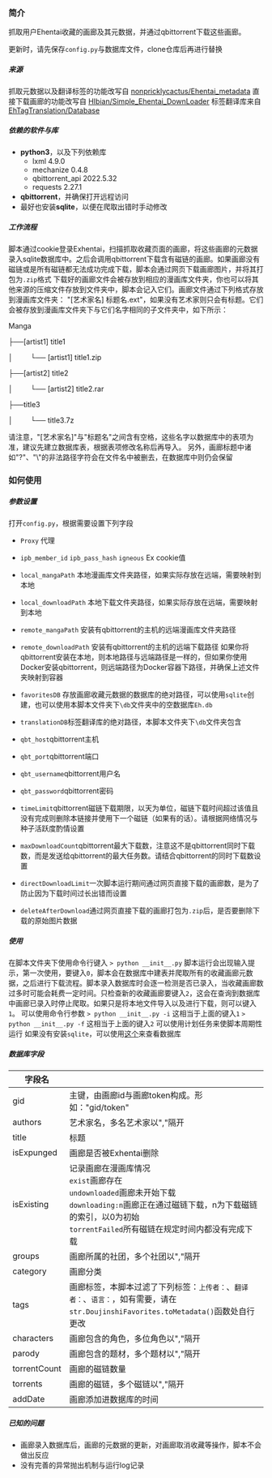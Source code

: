 ### 简介

抓取用户Ehentai收藏的画廊及其元数据，并通过qbittorrent下载这些画廊。

更新时，请先保存```config.py```与数据库文件，clone仓库后再进行替换


##### 来源

抓取元数据以及翻译标签的功能改写自 [nonpricklycactus/Ehentai_metadata](https://github.com/nonpricklycactus/Ehentai_metadata)
直接下载画廊的功能改写自 [HIbian/Simple_Ehentai_DownLoader](https://github.com/HIbian/Simple_Ehentai_DownLoader)
标签翻译库来自 [EhTagTranslation/Database](https://github.com/EhTagTranslation/Database)

##### 依赖的软件与库

* **python3**，以及下列依赖库
  * lxml 4.9.0
  * mechanize 0.4.8
  * qbittorrent_api 2022.5.32
  * requests 2.27.1
* **qbittorrent**，并确保打开远程访问
* 最好也安装**sqlite**，以便在爬取出错时手动修改

##### 工作流程

脚本通过cookie登录Exhentai，扫描抓取收藏页面的画廊，将这些画廊的元数据录入sqlite数据库中。之后会调用qbittorrent下载含有磁链的画廊。如果画廊没有磁链或是所有磁链都无法成功完成下载，脚本会通过网页下载画廊图片，并将其打包为``.zip``格式
下载好的画廊文件会被存放到相应的漫画库文件夹，你也可以将其他来源的压缩文件存放到文件夹中，脚本会记入它们。画廊文件通过下列格式存放到漫画库文件夹：
"[艺术家名] 标题名.ext"，如果没有艺术家则只会有标题。它们会被存放到漫画库文件夹下与它们名字相同的子文件夹中，如下所示：

Manga

├──[artist1] title1

│&ensp;&ensp;&ensp;&ensp;&ensp;└── [artist1] title1.zip

├──[artist2] title2

│&ensp;&ensp;&ensp;&ensp;&ensp;└── [artist2] title2.rar

├──title3

│&ensp;&ensp;&ensp;&ensp;&ensp;└── title3.7z


请注意，"[艺术家名]"与"标题名"之间含有空格，这些名字以数据库中的表项为准，建议先建立数据库表，根据表项修改名称后再导入。
另外，画廊标题中诸如"?"、"\\"的非法路径字符会在文件名中被删去，在数据库中则仍会保留

### 如何使用

##### 参数设置

打开`config.py`，根据需要设置下列字段

* `Proxy` 代理
* `ipb_member_id` `ipb_pass_hash` `igneous` Ex cookie值
  
* `local_mangaPath` 本地漫画库文件夹路径，如果实际存放在远端，需要映射到本地
* `local_downloadPath` 本地下载文件夹路径，如果实际存放在远端，需要映射到本地
* `remote_mangaPath` 安装有qbittorrent的主机的远端漫画库文件夹路径
* `remote_downloadPath` 安装有qbittorrent的主机的远端下载路径
  如果你将qbittorrent安装在本地，则本地路径与远端路径是一样的，但如果你使用Docker安装qbittorrent，则远端路径为Docker容器下路径，并确保上述文件夹映射到容器
* `favoritesDB` 存放画廊收藏元数据的数据库的绝对路径，可以使用`sqlite`创建，也可以使用本脚本文件夹下``\db``文件夹中的空数据库``Eh.db``
* `translationDB`标签翻译库的绝对路径，本脚本文件夹下``\db``文件夹包含
* `qbt_host`qbittorrent主机
* `qbt_port`qbittorrent端口
* `qbt_username`qbittorrent用户名
* `qbt_password`qbittorrent密码
* `timeLimit`qbittorrent磁链下载期限，以天为单位，磁链下载时间超过该值且没有完成则删除本链接并使用下一个磁链（如果有的话）。请根据网络情况与种子活跃度酌情设置
* `maxDownloadCount`qbittorrent最大下载数，注意这不是qbittorrent同时下载数，而是发送给qbittorrent的最大任务数。请结合qbittorrent的同时下载数设置
* `directDownloadLimit`一次脚本运行期间通过网页直接下载的画廊数，是为了防止因为下载时间过长出错而设置
* `deleteAfterDownload`通过网页直接下载的画廊打包为``.zip``后，是否要删除下载的原始图片数据

##### 使用

在脚本文件夹下使用命令行键入
```> python __init__.py```
脚本运行会出现输入提示，第一次使用，要键入```0```，脚本会在数据库中建表并爬取所有的收藏画廊元数据，之后进行下载流程。脚本录入数据库时会逐一检测是否已录入，当收藏画廊数过多时可能会耗费一定时间。只检查新的收藏画廊要键入```2```，这会在查询到数据库中画廊已录入时停止爬取。如果只是将本地文件导入以及进行下载，则可以键入```1```。
可以使用命令行参数
```> python __init__.py -i``` 这相当于上面的键入```1```
```> python __init__.py -f``` 这相当于上面的键入```2```
可以使用计划任务来使脚本周期性运行
如果没有安装```sqlite```，可以使用[这个](https://inloop.github.io/sqlite-viewer/)来查看数据库

##### 数据库字段

| 字段名 |  |
|  ----  | ----  |
| gid |主键，由画廊id与画廊token构成。形如："gid/token"
|authors|艺术家名，多名艺术家以","隔开
|title|标题
|isExpunged|画廊是否被Exhentai删除
|isExisting|记录画廊在漫画库情况<br>```exist```画廊存在<br>```undownloaded```画廊未开始下载<br>```downloading:n```画廊正在通过磁链下载，n为下载磁链的索引，以0为初始<br>```torrentFailed```所有磁链在规定时间内都没有完成下载
|groups|画廊所属的社团，多个社团以","隔开
|category|画廊分类
|tags|画廊标签，本脚本过滤了下列标签：```上传者：```、```翻译者：```、```语言：```，如有需要，请在```str.DoujinshiFavorites.toMetadata()```函数处自行更改
|characters|画廊包含的角色，多位角色以","隔开
|parody|画廊包含的题材，多个题材以","隔开
|torrentCount|画廊的磁链数量
|torrents|画廊的磁链，多个磁链以","隔开
|addDate|画廊添加进数据库的时间

##### 已知的问题

* 画廊录入数据库后，画廊的元数据的更新，对画廊取消收藏等操作，脚本不会做出反应
* 没有完善的异常抛出机制与运行log记录

